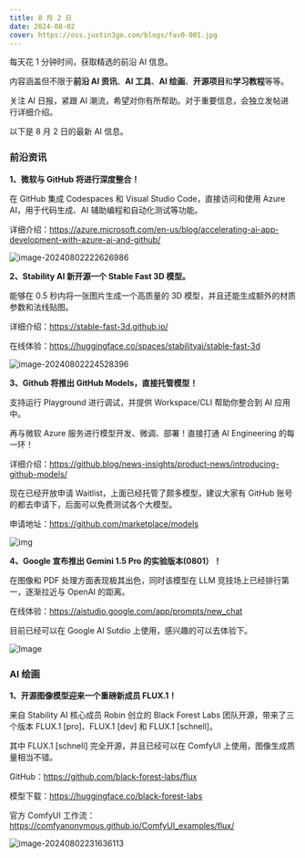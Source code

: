 ```yaml
---
title: 8 月 2 日
date: 2024-08-02
cover: https://oss.justin3go.com/blogs/fav0-001.jpg
---
```


每天花 1 分钟时间，获取精选的前沿 AI 信息。

内容涵盖但不限于**前沿 AI 资讯**、**AI 工具**、**AI 绘画**、**开源项目**和**学习教程**等等。

关注 AI 日报，紧跟 AI 潮流，希望对你有所帮助。对于重要信息，会独立发帖进行详细介绍。

以下是 8 月 2 日的最新 AI 信息。

### 前沿资讯

**1、微软与 GitHub 将进行深度整合！**

在 GitHub 集成 Codespaces 和 Visual Studio Code，直接访问和使用 Azure AI，用于代码生成、AI 辅助编程和自动化测试等功能。

详细介绍：https://azure.microsoft.com/en-us/blog/accelerating-ai-app-development-with-azure-ai-and-github/

![image-20240802222626986](https://cdn.jsdelivr.net/gh/freelander/oss@master/ai-daily/2024-08-02/image-20240802222626986.png)

**2、Stability AI 新开源一个 Stable Fast 3D 模型。**

能够在 0.5 秒内将一张图片生成一个高质量的 3D 模型，并且还能生成额外的材质参数和法线贴图。

详细介绍：https://stable-fast-3d.github.io/

在线体验：https://huggingface.co/spaces/stabilityai/stable-fast-3d

![image-20240802224528396](https://cdn.jsdelivr.net/gh/freelander/oss@master/ai-daily/2024-08-02/image-20240802224528396.png)

**3、Github 将推出 GitHub Models，直接托管模型！**

支持运行 Playground 进行调试，并提供 Workspace/CLI 帮助你整合到 AI 应用中。

再与微软 Azure 服务进行模型开发、微调、部署！直接打通 AI Engineering 的每一环！

详细介绍：https://github.blog/news-insights/product-news/introducing-github-models/

现在已经开放申请 Waitlist，上面已经托管了颇多模型，建议大家有 GitHub 账号的都去申请下，后面可以免费测试各个大模型。

申请地址：https://github.com/marketplace/models

![img](https://cdn.jsdelivr.net/gh/freelander/oss@master/ai-daily/2024-08-02/github-models-header.png)

**4、Google 宣布推出 Gemini 1.5 Pro 的实验版本(0801）！**

在图像和 PDF 处理方面表现极其出色，同时该模型在 LLM 竞技场上已经排行第一，逐渐拉近与 OpenAI 的距离。

在线体验：https://aistudio.google.com/app/prompts/new_chat

目前已经可以在 Google AI Sutdio 上使用，感兴趣的可以去体验下。

![Image](https://cdn.jsdelivr.net/gh/freelander/oss@master/ai-daily/2024-08-02/GT8KFqdbkAAjm3L.jpeg)

### AI 绘画

**1、开源图像模型迎来一个重磅新成员 FLUX.1！**

来自 Stability AI 核心成员 Robin 创立的 Black Forest Labs 团队开源，带来了三个版本 FLUX.1 [pro]、FLUX.1 [dev] 和 FLUX.1 [schnell]。

其中 FLUX.1 [schnell] 完全开源，并且已经可以在 ComfyUI 上使用，图像生成质量相当不错。

GitHub：https://github.com/black-forest-labs/flux

模型下载：https://huggingface.co/black-forest-labs

官方 ComfyUI 工作流：https://comfyanonymous.github.io/ComfyUI_examples/flux/

![image-20240802231636113](https://cdn.jsdelivr.net/gh/freelander/oss@master/ai-daily/2024-08-02/image-20240802231636113.png)
